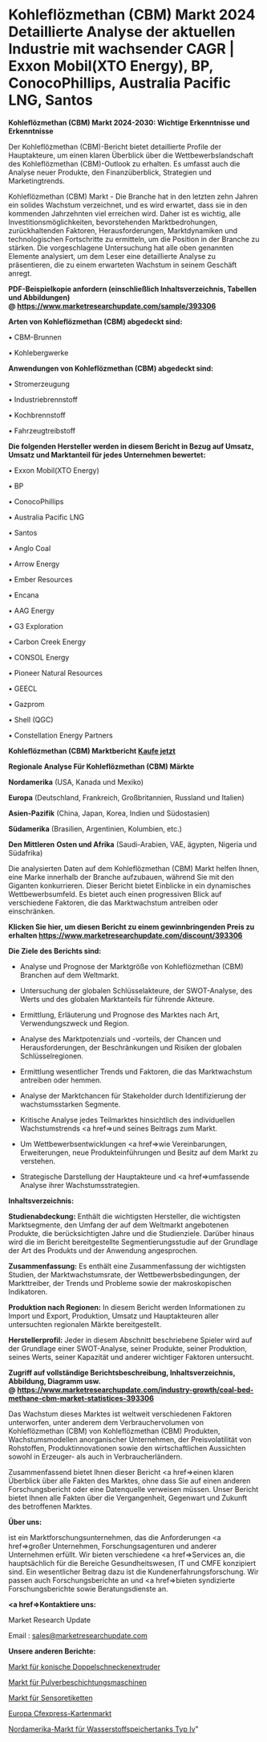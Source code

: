 # Kohleflözmethan (CBM) Markt 2024 Detaillierte Analyse der aktuellen Industrie mit wachsender CAGR | Exxon Mobil(XTO Energy), BP, ConocoPhillips, Australia Pacific LNG, Santos

<strong>Kohleflözmethan (CBM) Markt 2024-2030: Wichtige Erkenntnisse und Erkenntnisse</strong>

Der Kohleflözmethan (CBM)-Bericht bietet detaillierte Profile der Hauptakteure, um einen klaren Überblick über die Wettbewerbslandschaft des Kohleflözmethan (CBM)-Outlook zu erhalten. Es umfasst auch die Analyse neuer Produkte, den Finanzüberblick, Strategien und Marketingtrends.

Kohleflözmethan (CBM) Markt - Die Branche hat in den letzten zehn Jahren ein solides Wachstum verzeichnet, und es wird erwartet, dass sie in den kommenden Jahrzehnten viel erreichen wird. Daher ist es wichtig, alle Investitionsmöglichkeiten, bevorstehenden Marktbedrohungen, zurückhaltenden Faktoren, Herausforderungen, Marktdynamiken und technologischen Fortschritte zu ermitteln, um die Position in der Branche zu stärken. Die vorgeschlagene Untersuchung hat alle oben genannten Elemente analysiert, um dem Leser eine detaillierte Analyse zu präsentieren, die zu einem erwarteten Wachstum in seinem Geschäft anregt.

<strong><b>PDF-Beispielkopie anfordern (einschließlich Inhaltsverzeichnis, Tabellen und Abbildungen) @ </b></strong><strong><a href=https://www.marketresearchupdate.com/sample/393306><strong>https://www.marketresearchupdate.com/sample/393306</u></a></strong></strong>

<strong>Arten von Kohleflözmethan (CBM) abgedeckt sind:</strong>

• CBM-Brunnen

• Kohlebergwerke

<strong>Anwendungen von Kohleflözmethan (CBM) abgedeckt sind:</strong>

• Stromerzeugung

• Industriebrennstoff

• Kochbrennstoff

• Fahrzeugtreibstoff

<strong>Die folgenden Hersteller werden in diesem Bericht in Bezug auf Umsatz, Umsatz und Marktanteil für jedes Unternehmen bewertet:</strong>

• Exxon Mobil(XTO Energy)

• BP

• ConocoPhillips

• Australia Pacific LNG

• Santos

• Anglo Coal

• Arrow Energy

• Ember Resources

• Encana

• AAG Energy

• G3 Exploration

• Carbon Creek Energy

• CONSOL Energy

• Pioneer Natural Resources

• GEECL

• Gazprom

• Shell (QGC)

• Constellation Energy Partners

<strong>Kohleflözmethan (CBM) Marktbericht <a href=https://www.marketresearchupdate.com/buynow/393306>Kaufe jetzt</a></strong>

<strong>Regionale Analyse Für Kohleflözmethan (CBM) Märkte</strong>

<strong>Nordamerika</strong> (USA, Kanada und Mexiko)

<strong>Europa</strong> (Deutschland, Frankreich, Großbritannien, Russland und Italien)

<strong>Asien-Pazifik</strong> (China, Japan, Korea, Indien und Südostasien)

<strong>Südamerika</strong> (Brasilien, Argentinien, Kolumbien, etc.)

<strong>Den Mittleren</strong> <strong>Osten und Afrika</strong> (Saudi-Arabien, VAE, ägypten, Nigeria und Südafrika)

Die analysierten Daten auf dem Kohleflözmethan (CBM) Markt helfen Ihnen, eine Marke innerhalb der Branche aufzubauen, während Sie mit den Giganten konkurrieren. Dieser Bericht bietet Einblicke in ein dynamisches Wettbewerbsumfeld. Es bietet auch einen progressiven Blick auf verschiedene Faktoren, die das Marktwachstum antreiben oder einschränken.

<strong>Klicken Sie hier, um diesen Bericht zu einem gewinnbringenden Preis zu erhalten
</strong><strong><a href=https://www.marketresearchupdate.com/discount/393306>https://www.marketresearchupdate.com/discount/393306</b></u></strong></a>

<strong>Die Ziele des Berichts sind:</strong>

- Analyse und Prognose der Marktgröße von Kohleflözmethan (CBM) Branchen auf dem Weltmarkt.

- Untersuchung der globalen Schlüsselakteure, der SWOT-Analyse, des Werts und des globalen Marktanteils für führende Akteure.

- Ermittlung, Erläuterung und Prognose des Marktes nach Art, Verwendungszweck und Region.

- Analyse des Marktpotenzials und -vorteils, der Chancen und Herausforderungen, der Beschränkungen und Risiken der globalen Schlüsselregionen.

- Ermittlung wesentlicher Trends und Faktoren, die das Marktwachstum antreiben oder hemmen.

- Analyse der Marktchancen für Stakeholder durch Identifizierung der wachstumsstarken Segmente.

- Kritische Analyse jedes Teilmarktes hinsichtlich des individuellen Wachstumstrends <a href=>und</a> seines Beitrags zum Markt.

- Um Wettbewerbsentwicklungen <a href=>wie</a> Vereinbarungen, Erweiterungen, neue Produkteinführungen und Besitz auf dem Markt zu verstehen.

- Strategische Darstellung der Hauptakteure und <a href=>umfas</a>sende Analyse ihrer Wachstumsstrategien.

<strong>Inhaltsverzeichnis:</strong>

<strong>Studienabdeckung:</strong> Enthält die wichtigsten Hersteller, die wichtigsten Marktsegmente, den Umfang der auf dem Weltmarkt angebotenen Produkte, die berücksichtigten Jahre und die Studienziele. Darüber hinaus wird die im Bericht bereitgestellte Segmentierungsstudie auf der Grundlage der Art des Produkts und der Anwendung angesprochen.

<strong>Zusammenfassung:</strong> Es enthält eine Zusammenfassung der wichtigsten Studien, der Marktwachstumsrate, der Wettbewerbsbedingungen, der Markttreiber, der Trends und Probleme sowie der makroskopischen Indikatoren.

<strong>Produktion nach Regionen:</strong> In diesem Bericht werden Informationen zu Import und Export, Produktion, Umsatz und Hauptakteuren aller untersuchten regionalen Märkte bereitgestellt.

<strong>Herstellerprofil:</strong> Jeder in diesem Abschnitt beschriebene Spieler wird auf der Grundlage einer SWOT-Analyse, seiner Produkte, seiner Produktion, seines Werts, seiner Kapazität und anderer wichtiger Faktoren untersucht.

<strong><b>Zugriff auf vollständige Berichtsbeschreibung, Inhaltsverzeichnis, Abbildung, Diagramm usw. @ </b></strong><strong><a href=https://www.marketresearchupdate.com/industry-growth/coal-bed-methane-cbm-market-statistices-393306>https://www.marketresearchupdate.com/industry-growth/coal-bed-methane-cbm-market-statistices-393306</a></strong>

Das Wachstum dieses Marktes ist weltweit verschiedenen Faktoren unterworfen, unter anderem dem Verbrauchervolumen von Kohleflözmethan (CBM) von Kohleflözmethan (CBM) Produkten, Wachstumsmodellen anorganischer Unternehmen, der Preisvolatilität von Rohstoffen, Produktinnovationen sowie den wirtschaftlichen Aussichten sowohl in Erzeuger- als auch in Verbraucherländern.

Zusammenfassend bietet Ihnen dieser Bericht <a href=>einen</a> klaren Überblick über alle Fakten des Marktes, ohne dass Sie auf einen anderen Forschungsbericht oder eine Datenquelle verweisen müssen. Unser Bericht bietet Ihnen alle Fakten über die Vergangenheit, Gegenwart und Zukunft des betroffenen Marktes.

<strong>Über uns:</strong>

 ist ein Marktforschungsunternehmen, das die Anforderungen <a href=>großer</a> Unternehmen, Forschungsagenturen und anderer Unternehmen erfüllt. Wir bieten verschiedene <a href=>Services</a> an, die hauptsächlich für die Bereiche Gesundheitswesen, IT und CMFE konzipiert sind. Ein wesentlicher Beitrag dazu ist die Kundenerfahrungsforschung. Wir passen auch Forschungsberichte an und <a href=>bieten</a> syndizierte Forschungsberichte sowie Beratungsdienste an.

<strong><a href=>Kontaktiere uns:</a></strong>

Market Research Update

Email : sales@marketresearchupdate.com

<strong>Unsere anderen Berichte:</strong>

<a href=https://www.linkedin.com/pulse/conical-twin-screw-extruder-market-2023-what>Markt für konische Doppelschneckenextruder</a>

<a href=https://www.linkedin.com/pulse/powder-coating-machine-market-report-2023-top>Markt für Pulverbeschichtungsmaschinen</a>

<a href=https://www.linkedin.com/pulse/sensing-labels-market-outlooks-2023-size-players>Markt für Sensoretiketten</a>

<a href=https://www.linkedin.com/pulse/europe-cfexpress-card-market-size-growth-set>Europa Cfexpress-Kartenmarkt</a>

<a href=https://www.linkedin.com/pulse/north-america-type-iv-hydrogen-storage-tank-market-2023-1e>Nordamerika-Markt für Wasserstoffspeichertanks Typ Iv</a>"
